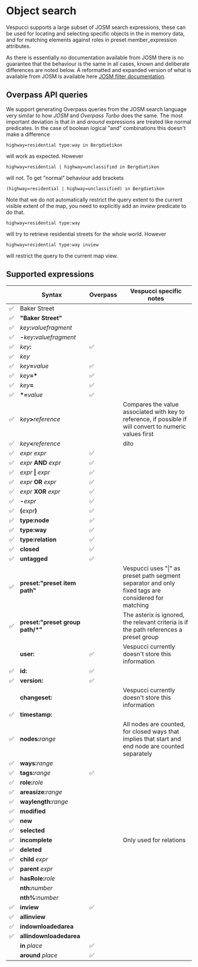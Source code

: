# Object search

Vespucci supports a large subset of JOSM search expressions, these can be used for locating and selecting specific objects in the in memory data, and for matching elements against roles in preset member_expression attributes.

As there is essentially no documentation available from JOSM there is no guarantee that the behaviour is the same in all cases, known and deliberate differences are noted below. A reformatted and expanded version of what is available from JOSM is available here [JOSM filter documentation](https://github.com/simonpoole/JosmFilterDoc/blob/master/filter.md).

## Overpass API queries

We support generating Overpass queries from the JOSM search language very similar to how _JOSM_ and _Overpass Turbo_ does the same. The most important
deviation is that _in_ and _around_ expressions are treated like normal predicates. In the case of boolean logical "and" combinations this doesn't make a difference

    highway=residential type:way in Bergdietikon

will work as expected. However

    highway=residential | highway=unclassified in Bergdietikon

will not. To get "normal" behaviour add brackets

    (highway=residential | highway=unclassified) in Bergdietikon
    
Note that we do not automatically restrict the query extent to the current visible extent of the map, you need to explicitly
add an _inview_ predicate to do that.

    highway=residential type:way
    
will try to retrieve residential streets for the whole world. However

    highway=residential type:way inview
    
will restrict the query to the current map view.


## Supported expressions

|    |Syntax                            |Overpass | Vespucci specific notes |
|--- |---                               |---------|---|
|✅| Baker Street                         | | | 
|✅| __"Baker Street"__                   | | |
|✅| _key_**:**_valuefragment_            | | |
|✅| **-**_key_**:**_valuefragment_       | | |
|✅| _key_**:**                           |✅| |
|✅| _key_                                | | |
|✅| _key_**=**_value_                    |✅| |
|✅| *key*__=*__                          |✅| |
|✅| _key_**=**                           |✅| |
|✅| __*=__*value*                        |✅| |
|✅| _key_**>**_reference_                | | Compares the value associated with key to reference, if possible if will convert to numeric values first |
|✅| _key_**<**_reference_                | | dito |
|✅|_expr_ _expr_                        |✅| 
|✅|_expr_ __AND__ _expr_                 |✅  | |
|✅|_expr_ __&#124;__ _expr_             |✅| |   
|✅|_expr_ __OR__ _expr_                 |✅  | 
|✅|_expr_ __XOR__ _expr_                 |✅  |  
|✅|__-__*expr*                           |✅| | 
|✅|__(__*expr*__)__                      |✅| | 
|✅|__type:node__                        |✅| | 
|✅|__type:way__                         |✅| | 
|✅|__type:relation__                    |✅| | 
|✅|__closed__                           |✅| | 
|✅|__untagged__                         |✅| |
|✅|__preset:"__preset item path__"__    | | Vespucci uses "&#124;" as preset path segment separator and only fixed tags are considered for matching |
|✅|__preset:"__preset group path/\*__"__ | | The asterix is ignored, the relevant criteria is if the path references a preset group | 
| | __user:__                          |✅ | Vespucci currently doesn't store this information |
|✅|__id:__                              |✅| | 
|✅|__version:__                         |✅| |
| |__changeset:__                      | | Vespucci currently doesn't store this information|
|✅|__timestamp:__                       | |  |
|✅|__nodes:__*range*                    | | All nodes are counted, for closed ways that implies that start and end node are counted separately | 
|✅|__ways:__*range*                     | | |
|✅|__tags:__*range*                     |✅| | 
|✅|__role:__*role*                      | | |
|✅|__areasize:__*range*                 | | | 
|✅|__waylength:__*range*                | | | 
|✅|__modified__                         | | | 
|✅|__new__                              | | | 
✅|__selected__                         | | |
✅|__incomplete__                       | | Only used for relations  |
|✅|__deleted__                          | | | 
|✅|__child__ _expr_                     | | | 
|✅|__parent__ _expr_                    | | | 
|✅|__hasRole:__*role*                   | | | 
||__nth:__*number*                     | | | 
||__nth%:__*number*                    | | |
|✅|__inview__                           |✅| | 
|✅|__allinview__                        | | | 
|✅|__indownloadedarea__                 | | | 
|✅|__allindownloadedarea__              | | | 
| |__in__ *place*                     |✅|   |
| |__around__ *place*                 |✅|   |